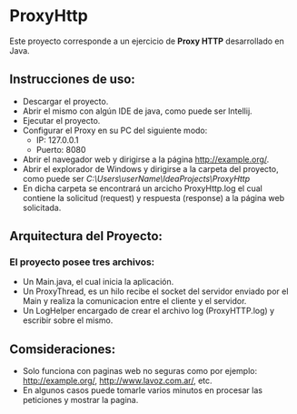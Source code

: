 # ProxyHttp
Este proyecto corresponde a un ejercicio de **Proxy HTTP** desarrollado en Java.

## Instrucciones de uso:
 - Descargar el proyecto.
 - Abrir el mismo con algún IDE de java, como puede ser Intellij.
 - Ejecutar el proyecto.
 - Configurar el Proxy en su PC del siguiente modo:
 	- IP: 127.0.0.1
	- Puerto: 8080
- Abrir el navegador web y dirigirse a la página http://example.org/.
- Abrir el explorador de Windows y dirigirse a la carpeta del proyecto, como puede ser *C:\Users\userName\IdeaProjects\ProxyHttp*
- En dicha carpeta se encontrará un arcicho ProxyHttp.log el cual contiene la solicitud (request) y respuesta (response) a la página web solicitada.

## Arquitectura del Proyecto:

### El proyecto posee tres archivos:
 - Un Main.java, el cual inicia la aplicación.
 - Un ProxyThread, es un hilo recibe el socket del servidor enviado por el Main y realiza la comunicacion entre el cliente y el servidor.
 - Un LogHelper encargado de crear el archivo log (ProxyHTTP.log) y escribir sobre el mismo.
	
## Comsideraciones:
 - Solo funciona con paginas web no seguras como por ejemplo: http://example.org/, http://www.lavoz.com.ar/, etc.
 - En algunos casos puede tomarle varios minutos en procesar las peticiones y mostrar la pagina.
	
